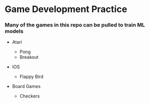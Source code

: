 # Game Development Practice

### Many of the games in this repo can be pulled to train ML models 


* Atari
    - Pong
    - Breakout

* IOS
    - Flappy Bird

* Board Games
    - Checkers


